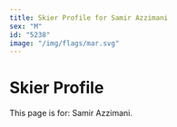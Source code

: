 ```yaml
---
title: Skier Profile for Samir Azzimani
sex: "M"
id: "5238"
image: "/img/flags/mar.svg" 
---
```


# Skier Profile

This page is for: Samir Azzimani.
    